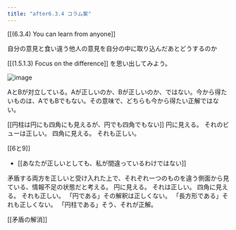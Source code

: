 ```yaml
---
title: "after6.3.4 コラム案"
---
```


[[(6.3.4) You can learn from anyone]]

自分の意見と食い違う他人の意見を自分の中に取り込んだあとどうするのか

[[(1.5.1.3) Focus on the difference]]
を思い出してみよう。

![image](https://gyazo.com/2ec5fa7505d8bdabb3be398704fdf5ec/thumb/1000)

AとBが対立している。Aが正しいのか、Bが正しいのか、ではない。今から得たいものは、AでもBでもない。その意味で、どちらも今から得たい正解ではない。

[[円柱は円にも四角にも見えるが、円でも四角でもない]]
円に見える。
それのビューは正しい。
四角に見える。
それも正しい。

[[6と9]]
- [[あなたが正しいとしても、私が間違っているわけではない]]

矛盾する両方を正しいと受け入れた上で、それぞれ一つのものを違う側面から見ている、情報不足の状態だと考える。
円に見える。
それは正しい。
四角に見える。
それも正しい。
「円である」その解釈は正しくない。
「長方形である」それも正しくない。
「円柱である」そう、それが正解。

[[矛盾の解消]]
